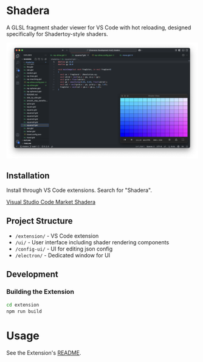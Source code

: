 # Shadera

A GLSL fragment shader viewer for VS Code with hot reloading, designed specifically for Shadertoy-style shaders.

![screenshot](assets/screenshot.png)

## Installation
Install through VS Code extensions. Search for "Shadera".

[Visual Studio Code Market Shadera](https://marketplace.visualstudio.com/items?itemName=teaqu.shadera)

## Project Structure

- `/extension/` - VS Code extension
- `/ui/` - User interface including shader rendering components
- `/config-ui/` - UI for editing json config
- `/electron/` - Dedicated window for UI

## Development

### Building the Extension

```bash
cd extension
npm run build
```

# Usage
See the Extension's [README](/extension/README.md).